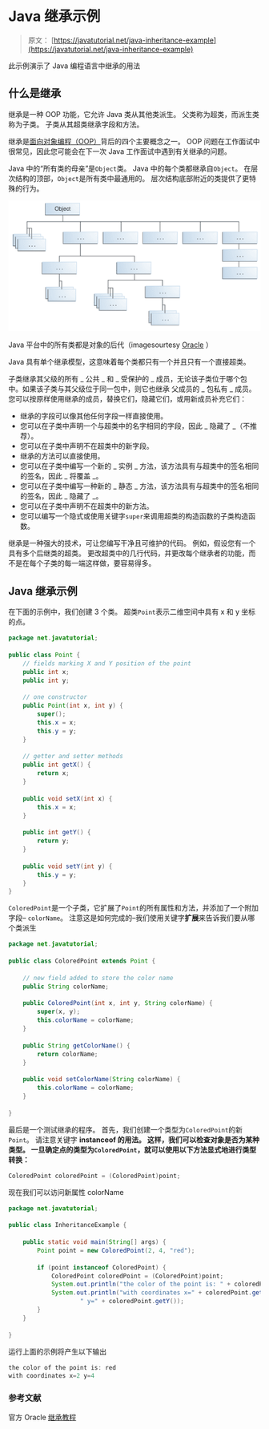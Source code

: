 # Java 继承示例

> 原文： [https://javatutorial.net/java-inheritance-example](https://javatutorial.net/java-inheritance-example)

此示例演示了 Java 编程语言中继承的用法

## 什么是继承

继承是一种 OOP 功能，它允许 Java 类从其他类派生。 父类称为超类，而派生类称为子类。 子类从其超类继承字段和方法。

继承是[面向对象编程（OOP）](https://javatutorial.net/java-oop)背后的四个主要概念之一。 OOP 问题在工作面试中很常见，因此您可能会在下一次 Java 工作面试中遇到有关继承的问题。

Java 中的“所有类的母亲”是`Object`类。 Java 中的每个类都继承自`Object`。 在层次结构的顶部，`Object`是所有类中最通用的。 层次结构底部附近的类提供了更特殊的行为。

![All Classes in the Java Platform are Descendants of Object](img/2aba758c937fce23c46327191be945c2.jpg)

Java 平台中的所有类都是对象的后代（imagesourtesy [Oracle](https://oracle.com) ）

Java 具有单个继承模型，这意味着每个类都只有一个并且只有一个直接超类。

子类继承其父级的所有 _ 公共 _ 和 _ 受保护的 _ 成员，无论该子类位于哪个包中。如果该子类与其父级位于同一包中，则它也继承 父成员的 _ 包私有 _ 成员。 您可以按原样使用继承的成员，替换它们，隐藏它们，或用新成员补充它们：

*   继承的字段可以像其他任何字段一样直接使用。
*   您可以在子类中声明一个与超类中的名字相同的字段，因此 _ 隐藏了 _（不推荐）。
*   您可以在子类中声明不在超类中的新字段。
*   继承的方法可以直接使用。
*   您可以在子类中编写一个新的 _ 实例 _ 方法，该方法具有与超类中的签名相同的签名，因此 _ 将覆盖 _。
*   您可以在子类中编写一种新的 _ 静态 _ 方法，该方法具有与超类中的签名相同的签名，因此 _ 隐藏了 _。
*   您可以在子类中声明不在超类中的新方法。
*   您可以编写一个隐式或使用关键字`super`来调用超类的构造函数的子类构造函数。

继承是一种强大的技术，可让您编写干净且可维护的代码。 例如，假设您有一个具有多个后继类的超类。 更改超类中的几行代码，并更改每个继承者的功能，而不是在每个子类的每一端这样做，要容易得多。

## Java 继承示例

在下面的示例中，我们创建 3 个类。 超类`Point`表示二维空间中具有 x 和 y 坐标的点。

```java
package net.javatutorial;

public class Point {
	// fields marking X and Y position of the point
	public int x;
	public int y;

	// one constructor
	public Point(int x, int y) {
		super();
		this.x = x;
		this.y = y;
	}

	// getter and setter methods
	public int getX() {
		return x;
	}

	public void setX(int x) {
		this.x = x;
	}

	public int getY() {
		return y;
	}

	public void setY(int y) {
		this.y = y;
	}
}

```

`ColoredPoint`是一个子类，它扩展了`Point`的所有属性和方法，并添加了一个附加字段– `colorName`。 注意这是如何完成的–我们使用关键字**扩展**来告诉我们要从哪个类派生

```java
package net.javatutorial;

public class ColoredPoint extends Point {

	// new field added to store the color name
	public String colorName;

	public ColoredPoint(int x, int y, String colorName) {
		super(x, y);
		this.colorName = colorName;
	}

	public String getColorName() {
		return colorName;
	}

	public void setColorName(String colorName) {
		this.colorName = colorName;
	}

}

```

最后是一个测试继承的程序。 首先，我们创建一个类型为`ColoredPoint`的新`Point`。 请注意关键字 **instanceof 的用法。 这样，我们可以检查对象是否为某种类型。 一旦确定点的类型为`ColoredPoint`，就可以使用以下方法显式地进行类型转换：**

```java
ColoredPoint coloredPoint = (ColoredPoint)point;
```

现在我们可以访问新属性 colorName

```java
package net.javatutorial;

public class InheritanceExample {

	public static void main(String[] args) {
		Point point = new ColoredPoint(2, 4, "red");

		if (point instanceof ColoredPoint) {
			ColoredPoint coloredPoint = (ColoredPoint)point;
			System.out.println("the color of the point is: " + coloredPoint.getColorName());
			System.out.println("with coordinates x=" + coloredPoint.getX() + 
					" y=" + coloredPoint.getY());
		}
	}

}

```

运行上面的示例将产生以下输出

```java
the color of the point is: red
with coordinates x=2 y=4
```

### 参考文献

官方 Oracle [继承教程](https://docs.oracle.com/javase/tutorial/java/IandI/subclasses.html)